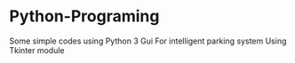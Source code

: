 # Python-Programing
Some simple codes using Python 3 
Gui For intelligent parking system Using Tkinter module
